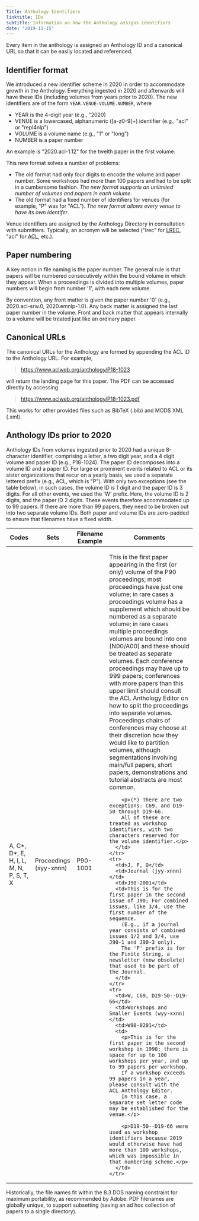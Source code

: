 ```yaml
---
Title: Anthology Identifiers
linktitle: IDs
subtitle: Information on how the Anthology assigns identifiers
date: "2019-11-15"
---
```


Every item in the anthology is assigned an Anthology ID and a canonical URL so that it can be easily located and referenced.

## Identifier format

We introduced a new identifier scheme in 2020 in order to accommodate growth in the Anthology.
Everything ingested in 2020 and afterwards will have these IDs (including volumes from years prior to 2020).
The new identifiers are of the form `YEAR.VENUE-VOLUME.NUMBER`, where

- YEAR is the 4-digit year (e.g., "2020)
- VENUE is a lowercased, alphanumeric ([a-z0-9]+) identifier (e.g., "acl" or "repl4nlp")
- VOLUME is a volume name (e.g., "1" or "long")
- NUMBER is a paper number

An example is "2020.acl-1.12" for the twelth paper in the first volume.

This new format solves a number of problems:

- The old format had only four digits to encode the volume and paper number.
  Some workshops had more than 100 papers and had to be split in a cumbersome fashion.
  *The new format supports an unlimited number of volumes and papers in each volume.*
- The old format had a fixed number of identifiers for venues (for example, "P" was for "ACL").
  *The new format allows every venue to have its own identifer*.

Venue identifiers are assigned by the Anthology Directory in consultation with submitters.
Typically, an acronym will be selected ("lrec" for [LREC](http://lrec.org), "acl" for [ACL](http://www.aclweb.org/), etc.).

## Paper numbering

A key notion in file naming is the paper number.
The general rule is that papers will be numbered consecutively within the bound volume in which they appear.
When a proceedings is divided into multiple volumes, paper numbers will begin from number '1', with each new volume.

By convention, any front matter is given the paper number '0' (e.g., 2020.acl-srw.0, 2020.emnlp-1.0).
Any back matter is assigned the last paper number in the volume.
Front and back matter that appears internally to a volume will be treated just like an ordinary paper.

## Canonical URLs

The canonical URLs for the Anthology are formed by appending the ACL ID to the Anthology URL.
For example,

> https://www.aclweb.org/anthology/P18-1023

will return the landing page for this paper.
The PDF can be accessed directly by accessing

> https://www.aclweb.org/anthology/P18-1023.pdf

This works for other provided files such as BibTeX (.bib) and MODS XML (.xml).


## Anthology IDs prior to 2020

Anthology IDs from volumes ingested prior to 2020 had a unique 8-character identifier, comprising a letter, a two digit year, and a 4 digit volume and paper ID (e.g., P18-1024).
The paper ID decomposes into a volume ID and a paper ID.
For large or prominent events related to ACL or its sister organizations that recur on a yearly basis, we used a separate lettered prefix (e.g., ACL, which is "P").
With only two exceptions (see the table below), in such cases, the volume ID is 1 digit and the paper ID is 3 digits.
For all other events, we used the 'W' prefix.
Here, the volume ID is 2 digits, and the paper ID 2 digits.
These events therefore accommodated up to 99 papers.
If there are more than 99 papers, they need to be broken out into two separate volume IDs.
Both paper and volume IDs are zero-padded to ensure that filenames have a fixed width.

<table class="table table-bordered">
  <thead class="thead-dark">
    <tr>
      <th scope="col">Codes</th>
      <th scope="col">Sets</th>
      <th scope="col">Filename Example</th>
      <th scope="col">Comments</th>
    </tr>
  </thead>
  <tbody>
    <tr>
      <td>A, C*, D*, E, H, I, L, M, N, P, S, T, X</td>
      <td>Proceedings (syy-xnnn)</td>
      <td>P90-1001</td>
      <td>
        <p>This is the first paper appearing in the first (or only) volume of the P90 proceedings; most proceedings have just one volume; in rare cases a proceedings volume has a supplement which should be numbered as a separate volume; in rare cases multiple proceedings volumes are bound into one (N00/A00) and these should be treated as separate volumes.
        Each conference proceedings may have up to 999 papers; conferences with more papers than this upper limit should consult the ACL Anthology Editor on how to split the proceedings into separate volumes.
        Proceedings chairs of conferences may choose at their discretion how they would like to partition volumes, although segmentations involving main/full papers, short papers, demonstrations and tutorial abstracts are most common.</p>

        <p>(*) There are two exceptions: C69, and D19-50 through D19-66.
        All of these are treated as workshop identifiers, with two characters reserved for the volume identifier.</p>
      </td>
    </tr>
    <tr>
      <td>J, F, Q</td>
      <td>Journal (jyy-xnnn)</td>
      <td>J90-2001</td>
      <td>This is for the first paper in the second issue of J90; For combined issues, like 3/4, use the first number of the sequence.
        (E.g., if a journal year consists of combined issues 1/2 and 3/4, use J90-1 and J90-3 only).
        The 'F' prefix is for the Finite String, a newsletter (now obsolete) that used to be part of the Journal.
      </td>
    </tr>
    <tr>
      <td>W, C69, D19-50--D19-66</td>
      <td>Workshops and Smaller Events (wyy-xxnn)</td>
      <td>W90-0201</td>
      <td>
        <p>This is for the first paper in the second workshop in 1990; there is space for up to 100 workshops per year, and up to 99 papers per workshop.
        If a workshop exceeds 99 papers in a year, please consult with the ACL Anthology Editor.
        In this case, a separate set letter code may be established for the venue.</p>

        <p>D19-50--D19-66 were used as workshop identifiers because 2019 would otherwise have had more than 100 workshops, which was impossible in that numbering scheme.</p>
      </td>
    </tr>
  </tbody>
</table>

Historically, the file names fit within the 8.3 DOS naming constraint for maximum portability, as recommended by Adobe.
PDF filenames are globally unique, to support subsetting (saving an ad hoc collection of papers to a single directory).
